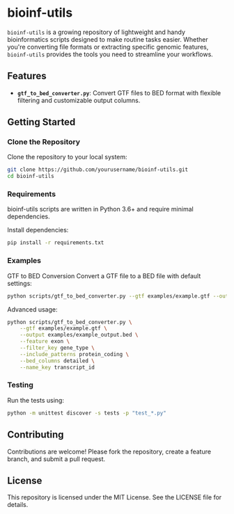# bioinf-utils

`bioinf-utils` is a growing repository of lightweight and handy bioinformatics scripts designed to make routine tasks easier. Whether you're converting file formats or extracting specific genomic features, `bioinf-utils` provides the tools you need to streamline your workflows.

## Features
- **`gtf_to_bed_converter.py`**: Convert GTF files to BED format with flexible filtering and customizable output columns.

## Getting Started

### Clone the Repository
Clone the repository to your local system:
```bash
git clone https://github.com/yourusername/bioinf-utils.git
cd bioinf-utils
```

### Requirements 
bioinf-utils scripts are written in Python 3.6+ and require minimal dependencies.

Install dependencies:
```bash
pip install -r requirements.txt
```

### Examples
GTF to BED Conversion
Convert a GTF file to a BED file with default settings:
```bash
python scripts/gtf_to_bed_converter.py --gtf examples/example.gtf --output examples/example_output.bed --feature gene
```  

Advanced usage:
```bash
python scripts/gtf_to_bed_converter.py \
    --gtf examples/example.gtf \
    --output examples/example_output.bed \
    --feature exon \
    --filter_key gene_type \
    --include_patterns protein_coding \
    --bed_columns detailed \
    --name_key transcript_id

```

### Testing
Run the tests using:
```bash
python -m unittest discover -s tests -p "test_*.py"
```


## Contributing
Contributions are welcome! Please fork the repository, create a feature branch, and submit a pull request.

## License
This repository is licensed under the MIT License. See the LICENSE file for details.